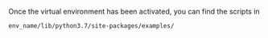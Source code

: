 Once the virtual environment has been activated, you can find the scripts in
```html
env_name/lib/python3.7/site-packages/examples/
```

